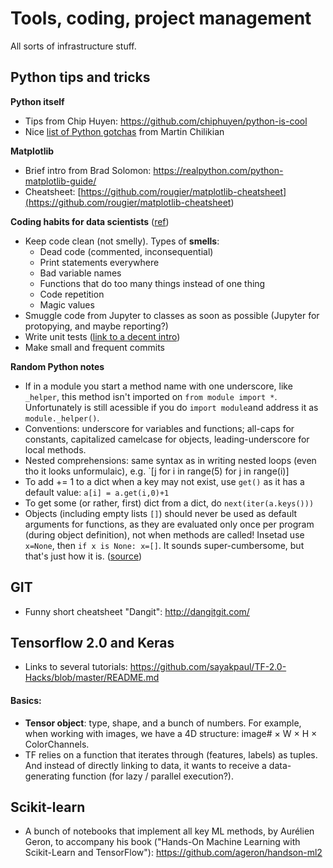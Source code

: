 # Tools, coding, project management
All sorts of infrastructure stuff.

## Python tips and tricks

**Python itself**
* Tips from Chip Huyen: https://github.com/chiphuyen/python-is-cool
* Nice [list of Python gotchas](https://www.toptal.com/python/top-10-mistakes-that-python-programmers-make) from Martin Chilikian

**Matplotlib**
* Brief intro from Brad Solomon: https://realpython.com/python-matplotlib-guide/
* Cheatsheet: [https://github.com/rougier/matplotlib-cheatsheet](<https://github.com/rougier/matplotlib-cheatsheet>)

**Coding habits for data scientists** ([ref](https://www.thoughtworks.com/insights/blog/coding-habits-data-scientists))
* Keep code clean (not smelly). Types of **smells**:
    * Dead code (commented, inconsequential)
    * Print statements everywhere
    * Bad variable names
    * Functions that do too many things instead of one thing
    * Code repetition
    * Magic values
* Smuggle code from Jupyter to classes as soon as possible (Jupyter for protopying, and maybe reporting?)
* Write unit tests ([link to a decent intro](https://www.freecodecamp.org/news/an-introduction-to-testing-in-python/))
* Make small and frequent commits

**Random Python notes**
* If in a module you start a method name with one underscore, like `_helper`, this method isn't imported on `from module import *`. Unfortunately is still acessible if you do `import module`and address it as `module._helper()`.
* Conventions: underscore for variables and functions; all-caps for constants, capitalized camelcase for objects, leading-underscore for local methods.
* Nested comprehensions: same syntax as in writing nested loops (even tho it looks unformulaic), e.g. `[j for i in range(5) for j in range(i)]
* To add += 1 to a dict when a key may not exist, use `get()` as it has a default value: `a[i] = a.get(i,0)+1`
* To get some (or rather, first) dict from a dict, do `next(iter(a.keys()))`
* Objects (including empty lists `[]`) should never be used as default arguments for functions, as they are evaluated only once per program (during object definition), not when methods are called! Insetad use `x=None`, then `if x is None: x=[]`. It sounds super-cumbersome, but that's just how it is. ([source](https://docs.python-guide.org/writing/gotchas/))

## GIT

* Funny short cheatsheet "Dangit": http://dangitgit.com/

## Tensorflow 2.0 and Keras

* Links to several tutorials: https://github.com/sayakpaul/TF-2.0-Hacks/blob/master/README.md

#### Basics:
* **Tensor object**:  type, shape, and a bunch of numbers. For example, when working with images, we have a 4D structure: image# × W × H × ColorChannels.
* TF relies on a function that iterates through (features, labels) as tuples. And instead of directly linking to data, it wants to receive a data-generating function (for lazy / parallel execution?).

## Scikit-learn

* A bunch of notebooks that implement all key ML methods, by Aurélien Geron, to accompany his book ("Hands-On Machine Learning with Scikit-Learn and TensorFlow"): https://github.com/ageron/handson-ml2